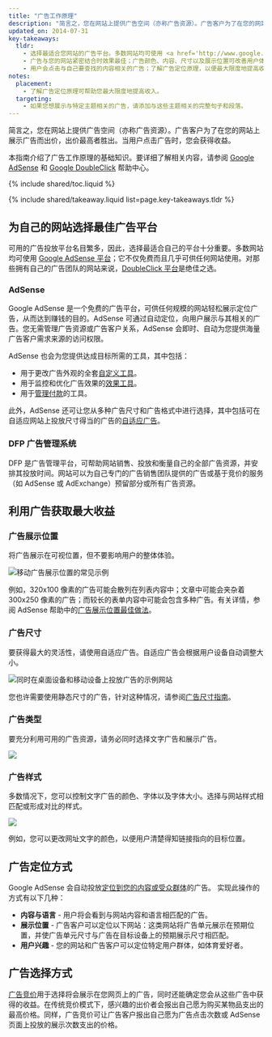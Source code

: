 ```yaml
---
title: "广告工作原理"
description: "简言之，您在网站上提供广告空间（亦称广告资源）。广告客户为了在您的网站上展示广告而出价，出价最高者胜出。当用户点击广告时，您会获得收益。"
updated_on: 2014-07-31
key-takeaways:
  tldr: 
    - 选择最适合您网站的广告平台。多数网站均可使用 <a href='http://www.google.com/adsense/start/'>AdSense</a> 平台，而拥有自己的广告团队的网站则可以使用 <a href='http://www.google.com/doubleclick/publishers/'>DoubleClick 平台</a>。
    - 广告与您的网站紧密结合时效果最佳；广告颜色、内容、尺寸以及展示位置可改善用户体验。
    - 用户会点击与自己要查找的内容相关的广告；了解广告定位原理，以便最大限度地提高收入。
notes:
  placement:
    - 了解广告定位原理可帮助您最大限度地提高收入。
  targeting:
    - 如果您想展示与特定主题相关的广告，请添加与这些主题相关的完整句子和段落。
---
```


<p class="intro">
  简言之，您在网站上提供广告空间（亦称广告资源）。广告客户为了在您的网站上展示广告而出价，出价最高者胜出。当用户点击广告时，您会获得收益。
</p>

本指南介绍了广告工作原理的基础知识。要详细了解相关内容，请参阅 <a href="https://support.google.com/adsense/answer/181947">Google AdSense</a> 和 <a href="https://support.google.com/dfp_sb/?utm_medium=et&utm_source=dfp_sb_support_tab&utm_campaign=dfp_sb#topic=13148">Google DoubleClick</a> 帮助中心。

{% include shared/toc.liquid %}

{% include shared/takeaway.liquid list=page.key-takeaways.tldr %}

## 为自己的网站选择最佳广告平台

可用的广告投放平台名目繁多，因此，选择最适合自己的平台十分重要。多数网站均可使用 [Google AdSense 平台](http://www.google.com/adsense/start/)；它不仅免费而且几乎可供任何网站使用。对那些拥有自己的广告团队的网站来说，[DoubleClick 平台](https://www.google.com/doubleclick/publishers/)是绝佳之选。

### AdSense

Google AdSense 是一个免费的广告平台，可供任何规模的网站轻松展示定位广告，从而达到赚钱的目的。AdSense 可通过自动定位，向用户展示与其相关的广告。您无需管理广告资源或广告客户关系，AdSense 会即时、自动为您提供海量广告客户需求来源的访问权限。

AdSense 也会为您提供达成目标所需的工具，其中包括：

* 用于更改广告外观的全套[自定义工具](https://support.google.com/adsense/answer/160374)。
* 用于监控和优化广告效果的[效果工具](https://support.google.com/adsense/answer/2973289)。
* 用于[管理付款](https://support.google.com/adsense/answer/2569265)的工具。

此外，AdSense 还可让您从多种广告尺寸和广告格式中进行选择，其中包括可在自适应网站上投放尺寸得当的广告的[自适应广告](https://support.google.com/adsense/answer/3213689)。


### DFP 广告管理系统

DFP 是广告管理平台，可帮助网站销售、投放和衡量自己的全部广告资源，并安排其投放时间。网站可以为自己专门的广告销售团队提供的广告或基于竞价的服务（如 AdSense 或 AdExchange）预留部分或所有广告资源。

## 利用广告获取最大收益

### 广告展示位置
将广告展示在可视位置，但不要影响用户的整体体验。

<img src="images/mobile_ads_placement.png" alt="移动广告展示位置的常见示例">

例如，320x100 像素的广告可能会散列在列表内容中；文章中可能会夹杂着 300x250 像素的广告；而较长的表单内容中可能会包含多种广告。有关详情，参阅 AdSense 帮助中的[广告展示位置最佳做法](https://support.google.com/adsense/answer/1282097)。

### 广告尺寸
要获得最大的灵活性，请使用自适应广告。自适应广告会根据用户设备自动调整大小。

<img src="images/ad-ss-600.png" 
  srcset="images/ad-ss-1200.png 1200w, 
          images/ad-ss-900.png 900w,
          images/ad-ss-600.png 600w, 
          images/ad-ss-300.png 300w" 
  alt="同时在桌面设备和移动设备上投放广告的示例网站">

您也许需要使用静态尺寸的广告，针对这种情况，请参阅[广告尺寸指南](https://support.google.com/adsense/answer/6002621)。


### 广告类型
要充分利用可用的广告资源，请务必同时选择文字广告和展示广告。

<img src="images/mobileimage.png">

### 广告样式
多数情况下，您可以控制文字广告的颜色、字体以及字体大小。选择与网站样式相匹配或形成对比的样式。

<img src="images/mobiletext_withcolor.png">

例如，您可以更改网址文字的颜色，以便用户清楚得知链接指向的目标位置。


## 广告定位方式
Google AdSense 会自动投放[定位到您的内容或受众群体](https://support.google.com/adsense/answer/9713)的广告。
实现此操作的方式有以下几种：

* **内容与语言** - 用户将会看到与网站内容和语言相匹配的广告。
* **展示位置** - 广告客户可以定位以下网站：这类网站将广告单元展示在预期位置，并使广告单元尺寸与广告在目标设备上的预期展示尺寸相匹配。
* **用户兴趣** - 您的网站和广告客户可以定位特定用户群体，如体育爱好者。


## 广告选择方式
[广告竞价](https://support.google.com/adsense/answer/160525)用于选择将会展示在您网页上的广告，同时还能确定您会从这些广告中获得的收益。在传统竞价模式下，感兴趣的出价者会报出自己愿为购买某物品支出的最高价格。同样，广告竞价可让广告客户报出自己愿为广告点击次数或 AdSense 页面上投放的展示次数支出的价格。


